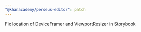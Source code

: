 ```yaml
---
"@khanacademy/perseus-editor": patch
---
```


Fix location of DeviceFramer and ViewportResizer in Storybook
